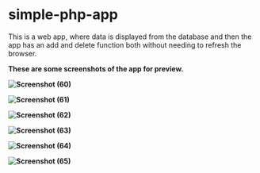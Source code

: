 # simple-php-app
This is a web app, where data is displayed from the database and then the app has an add and delete function both without needing to refresh the browser.


<strong>These are some screenshots of the app for preview.

![Screenshot (60)](https://user-images.githubusercontent.com/77567403/219326297-89a6fa91-9dc0-430b-b0cf-744b6bed7cdb.png)

![Screenshot (61)](https://user-images.githubusercontent.com/77567403/219326221-98c6187d-ac28-4ebc-b5b9-b53d9f651645.png)

![Screenshot (62)](https://user-images.githubusercontent.com/77567403/219326331-92dde09d-72d0-43d9-8579-eedb7d174761.png)

![Screenshot (63)](https://user-images.githubusercontent.com/77567403/219326431-aba76f96-ec6c-41e6-af55-63dbe5c9343e.png)

![Screenshot (64)](https://user-images.githubusercontent.com/77567403/219326467-105c7709-bc50-4b8e-bb54-d0e7f94173c8.png)

![Screenshot (65)](https://user-images.githubusercontent.com/77567403/219326488-2a74a5d7-1da9-4b8e-af1a-dc1a6b9eb299.png)
